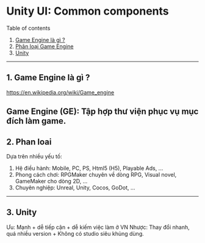 # Unity UI: Common components

Table of contents

1. [Game Engine là gì ?](#1-game-engine-l%C3%A0-g%C3%AC-)
2. [Phân loại Game Engine](#2-Phan-loai)
2. [Unity](#3-Unity)

---

## 1. Game Engine là gì ?

https://en.wikipedia.org/wiki/Game_engine

Game Engine (GE): Tập hợp thư viện phục vụ mục đích làm game.
---

## 2. Phan loai
Dựa trên nhiều yếu tố:
1. Hệ điều hành: Mobile, PC, PS, Html5 (H5), Playable Ads, ...
2. Phong cách chơi: RPGMaker chuyên về dòng RPG, Visual novel, GameMaker cho dòng 2D, ... 
3. Chuyên nghiệp: Unreal, Unity, Cocos, GoDot, ...
---

## 3. Unity
Ưu: Mạnh + dễ tiếp cận + dễ kiếm việc làm ở VN
Nhược: Thay đổi nhanh, quá nhiều version + Không có studio siêu khủng dùng.


